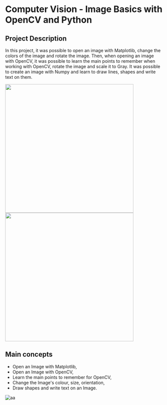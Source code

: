 # Computer Vision - Image Basics with OpenCV and Python

## Project Description
In this project, it was possible to open an image with Matplotlib, change the colors of the image and rotate the image. Then, when opening an image with OpenCV, it was possible to learn the main points to remember when working with OpenCV, rotate the image and scale it to Gray. It was possible to create an image with Numpy and learn to draw lines, shapes and write text on them.

<img src="https://user-images.githubusercontent.com/65929471/89190365-bc961b80-d577-11ea-9865-9f8b6b9a4c27.png"  width="410">  <img src="https://user-images.githubusercontent.com/65929471/89190355-ba33c180-d577-11ea-9963-06ce18c50c33.png"  width="410">


## Main concepts
- Open an Image with Matplotlib,
- Open an Image with OpenCV,
- Learn the main points to remember for OpenCV,
- Change the Image's colour, size, orientation,
- Draw shapes and write text on an Image.

![aa](https://user-images.githubusercontent.com/65929471/89193696-c1a99980-d57c-11ea-86d3-9ae0796bf046.gif)
